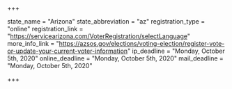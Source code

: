 +++

state_name = "Arizona"
state_abbreviation = "az"
registration_type = "online"
registration_link = "https://servicearizona.com/VoterRegistration/selectLanguage"
more_info_link = "https://azsos.gov/elections/voting-election/register-vote-or-update-your-current-voter-information"
ip_deadline = "Monday, October 5th, 2020"
online_deadline = "Monday, October 5th, 2020"
mail_deadline = "Monday, October 5th, 2020"

+++